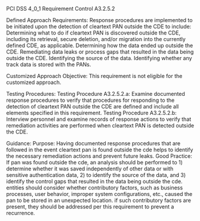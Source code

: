 PCI DSS 4_0_1 Requirement Control A3.2.5.2

Defined Approach Requirements:
Response procedures are implemented to be initiated upon the detection of cleartext PAN outside the CDE to include: Determining what to do if cleartext PAN is discovered outside the CDE, including its retrieval, secure deletion, and/or migration into the currently defined CDE, as applicable. Determining how the data ended up outside the CDE. Remediating data leaks or process gaps that resulted in the data being outside the CDE. Identifying the source of the data. Identifying whether any track data is stored with the PANs.

Customized Approach Objective:
This requirement is not eligible for the customized approach.

Testing Procedures:
Testing Procedure A3.2.5.2.a: Examine documented response procedures to verify that procedures for responding to the detection of cleartext PAN outside the CDE are defined and include all elements specified in this requirement.
Testing Procedure A3.2.5.2.b: Interview personnel and examine records of response actions to verify that remediation activities are performed when cleartext PAN is detected outside the CDE.

Guidance:
Purpose: Having documented response procedures that are followed in the event cleartext pan is found outside the cde helps to identify the necessary remediation actions and prevent future leaks. Good Practice: If pan was found outside the cde, an analysis should be performed to 1) determine whether it was saved independently of other data or with sensitive authentication data, 2) to identify the source of the data, and 3) identify the control gaps that resulted in the data being outside the cde. entities should consider whether contributory factors, such as business processes, user behavior, improper system configurations, etc., caused the pan to be stored in an unexpected location. if such contributory factors are present, they should be addressed per this requirement to prevent a recurrence.